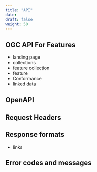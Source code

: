 ```yaml
---
title: "API"
date:
draft: false
weight: 50
---
```


## OGC API For Features

- landing page
- collections
- feature collection
- feature
-  Conformance
- linked data


## OpenAPI


## Request Headers

## Response formats

- links

## Error codes and messages
